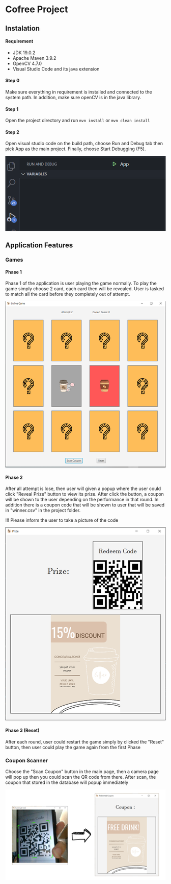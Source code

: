 # Cofree Project

## Instalation

#### Requirement

* JDK 19.0.2
* Apache Maven 3.9.2
* OpenCV 4.7.0
* Visual Studio Code and its java extension

#### Step 0

Make sure everything in requirement is installed and connected to the system path. In addition, make sure openCV is in the java library.

#### Step 1

Open the project directory and run `mvn install` or `mvn clean install`

#### Step 2

Open visual studio code on the build path, choose Run and Debug tab then pick App as the main project. Finally, choose Start Debugging (F5).

![1686565111036](image/readme/1686565111036.png)

## Application Features

### Games

#### Phase 1

Phase 1 of the application is user playing the game normally. To play the game simply choose 2 card, each card then will be revealed. User is tasked to match all the card before they completely out of attempt.

![1687012032433](image/readme/1687012032433.png)


#### Phase 2

After all attempt is lose, then user will given a popup where the user could click "Reveal Prize" button to view its prize. After click the button, a coupon will be shown to the user depending on the performance in that round. In addition there is a coupon code that will be shown to user that will be saved in "winner.csv" in the project folder. 

!!! Please inform the user to take a picture of the code

![1686817652169](image/readme/1686817652169.png)


#### Phase 3 (Reset)

After each round, user could restart the game simply by clicked the "Reset" button, then user could play the game again from the first Phase


### Coupon Scanner

Choose the "Scan Coupon" button in the main page, then a camera page will pop up then you could scan the QR code from there. After scan, the coupon that stored in the database will popup immediately

![1687011637293](image/readme/1687011637293.png)
